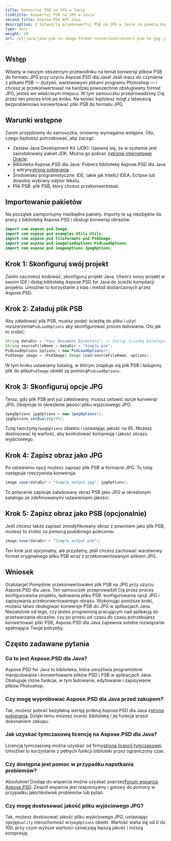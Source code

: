 ```yaml
---
title: Konwertuj PSB na JPG w Javie
linktitle: Konwertuj PSB na JPG w Javie
second_title: Aspose.PSD API Java
description: Z łatwością przekonwertuj PSB na JPG w Javie za pomocą Aspose.PSD. Postępuj zgodnie z naszym szczegółowym przewodnikiem dotyczącym bezproblemowej konwersji obrazów. Pobierz, wypróbuj i kup Aspose.PSD.
type: docs
weight: 10
url: /pl/java/java-psb-to-image-format-conversion/convert-psb-to-jpg-java/
---
```

## Wstęp
Witamy w naszym obszernym przewodniku na temat konwersji plików PSB do formatu JPG przy użyciu Aspose.PSD dla Java! Jeśli masz do czynienia z plikami PSB — dużymi, warstwowymi plikami programu Photoshop — i chcesz je przekonwertować na bardziej powszechnie obsługiwany format JPG, jesteś we właściwym miejscu. W tym samouczku przeprowadzimy Cię przez ten proces krok po kroku. Na koniec będziesz mógł z łatwością bezproblemowo konwertować pliki PSB do formatu JPG.
## Warunki wstępne
Zanim przejdziemy do samouczka, omówmy wymagania wstępne. Oto, czego będziesz potrzebować, aby zacząć:
-  Zestaw Java Development Kit (JDK): Upewnij się, że w systemie jest zainstalowany pakiet JDK. Można go pobrać z[stronie internetowej Oracle](https://www.oracle.com/java/technologies/javase-downloads.html).
-  Biblioteka Aspose.PSD dla Java: Pobierz bibliotekę Aspose.PSD dla Java z witryny[strona pobierania](https://releases.aspose.com/psd/java/).
- Środowisko programistyczne: IDE, takie jak IntelliJ IDEA, Eclipse lub dowolny wybrany edytor tekstu.
- Plik PSB: plik PSB, który chcesz przekonwertować.
## Importowanie pakietów
Na początek zaimportujmy niezbędne pakiety. Importy te są niezbędne do pracy z biblioteką Aspose.PSD i obsługi konwersji obrazów.
```java
import com.aspose.psd.Image;
import com.aspose.psd.examples.Utils.Utils;
import com.aspose.psd.fileformats.psd.PsdImage;
import com.aspose.psd.imageloadoptions.PsdLoadOptions;
import com.aspose.psd.imageoptions.JpegOptions;
```
## Krok 1: Skonfiguruj swój projekt
Zanim zaczniesz kodować, skonfiguruj projekt Java. Utwórz nowy projekt w swoim IDE i dodaj bibliotekę Aspose.PSD for Java do ścieżki kompilacji projektu. Umożliwi to korzystanie z klas i metod dostarczonych przez Aspose.PSD.
## Krok 2: Załaduj plik PSB
 Aby załadować plik PSB, musisz podać ścieżkę do pliku i użyć rozszerzenia`PsdLoadOptions` aby skonfigurować proces ładowania. Oto jak to zrobić:
```java
String dataDir = "Your Document Directory"; // Zastąp ścieżką katalogu
String sourceFileName = dataDir + "Simple.psb";
PsdLoadOptions options = new PsdLoadOptions();
PsdImage image = (PsdImage) Image.load(sourceFileName, options);
```
 W tym kroku ustawiamy katalog, w którym znajduje się plik PSB i ładujemy plik do pliku`PsdImage` obiekt za pomocą`PsdLoadOptions`.
## Krok 3: Skonfiguruj opcje JPG
Teraz, gdy plik PSB jest już załadowany, musisz ustawić opcje konwersji JPG. Obejmuje to określenie jakości pliku wyjściowego JPG.
```java
JpegOptions jpgOptions = new JpegOptions();
jpgOptions.setQuality(95);
```
 Tutaj tworzymy`JpegOptions` obiektu i ustawiając jakość na 95. Możesz dostosować tę wartość, aby kontrolować kompresję i jakość obrazu wyjściowego.
## Krok 4: Zapisz obraz jako JPG
Po ustawieniu opcji możesz zapisać plik PSB w formacie JPG. To tutaj następuje rzeczywista konwersja.
```java
image.save(dataDir + "Simple_output.jpg", jpgOptions);
```
To polecenie zapisuje załadowany obraz PSB jako JPG w określonym katalogu ze zdefiniowanymi ustawieniami jakości.
## Krok 5: Zapisz obraz jako PSB (opcjonalnie)
Jeśli chcesz także zapisać zmodyfikowany obraz z powrotem jako plik PSB, możesz to zrobić za pomocą podobnego polecenia:
```java
image.save(dataDir + "Simple_output.psb");
```
Ten krok jest opcjonalny, ale przydatny, jeśli chcesz zachować warstwowy format oryginalnego pliku PSB wraz z przekonwertowanym plikiem JPG.
## Wniosek
Gratulacje! Pomyślnie przekonwertowałeś plik PSB na JPG przy użyciu Aspose.PSD dla Java. Ten samouczek przeprowadził Cię przez proces konfigurowania projektu, ładowania pliku PSB, konfigurowania opcji JPG i zapisywania przekonwertowanego obrazu. Wykonując poniższe kroki, możesz łatwo obsługiwać konwersje PSB do JPG w aplikacjach Java.
Niezależnie od tego, czy jesteś programistą pracującym nad aplikacją do przetwarzania obrazów, czy po prostu od czasu do czasu potrzebujesz konwertować pliki PSB, Aspose.PSD dla Java zapewnia solidne rozwiązanie spełniające Twoje potrzeby.
## Często zadawane pytania
### Co to jest Aspose.PSD dla Java?
Aspose.PSD for Java to biblioteka, która umożliwia programistom manipulowanie i konwertowanie plików PSD i PSB w aplikacjach Java. Obsługuje różne funkcje, w tym ładowanie, edytowanie i zapisywanie plików Photoshop.
### Czy mogę wypróbować Aspose.PSD dla Java przed zakupem?
 Tak, możesz pobrać bezpłatną wersję próbną Aspose.PSD dla Java z[strona pobierania](https://releases.aspose.com/). Dzięki temu możesz ocenić bibliotekę i jej funkcje przed dokonaniem zakupu.
### Jak uzyskać tymczasową licencję na Aspose.PSD dla Java?
Licencję tymczasową można uzyskać od firmy[strona licencji tymczasowej](https://purchase.aspose.com/temporary-license/). Umożliwi to korzystanie z pełnych funkcji biblioteki przez ograniczony czas.
### Czy dostępna jest pomoc w przypadku napotkania problemów?
 Absolutnie! Dostęp do wsparcia można uzyskać poprzez[Forum wsparcia Aspose.PSD](https://forum.aspose.com/c/psd/34). Zespół wsparcia jest responsywny i gotowy do pomocy w przypadku jakichkolwiek problemów lub pytań.
### Czy mogę dostosować jakość pliku wyjściowego JPG?
 Tak, możesz dostosować jakość pliku wyjściowego JPG, ustawiając opcję`Quality` nieruchomość w`JpegOptions` obiekt. Wartość waha się od 0 do 100, przy czym wyższe wartości oznaczają lepszą jakość i niższą kompresję.